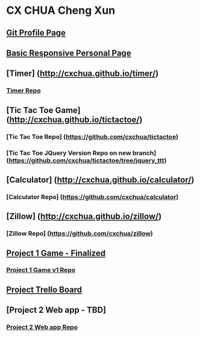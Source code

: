 # CX CHUA Cheng Xun
## [Git Profile Page](https://github.com/cxchua)
## [Basic Responsive Personal Page](http://cxchua.github.io/profile/)
## [Timer] (http://cxchua.github.io/timer/)
### [Timer Repo](https://github.com/cxchua/timer)
## [Tic Tac Toe Game] (http://cxchua.github.io/tictactoe/)
### [Tic Tac Toe Repo] (https://github.com/cxchua/tictactoe)
### [Tic Tac Toe JQuery Version Repo on new branch] (https://github.com/cxchua/tictactoe/tree/jquery_ttt)
## [Calculator] (http://cxchua.github.io/calculator/)
### [Calculator Repo] (https://github.com/cxchua/calculator)
## [Zillow] (http://cxchua.github.io/zillow/)
### [Zillow Repo] (https://github.com/cxchua/zillow)
## [Project 1 Game - Finalized](http://cxchua.github.io/Project-1-Game/)
### [Project 1 Game v1 Repo](https://github.com/cxchua/Project-1-Game)
## [Project Trello Board](https://trello.com/b/fHfzJ9gO)
## [Project 2 Web app - TBD]
### [Project 2 Web app Repo](https://github.com/cxchua/freebay)

